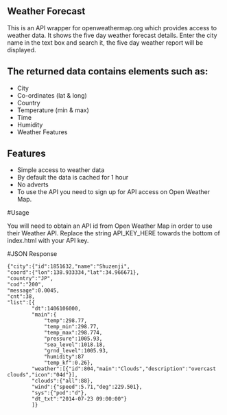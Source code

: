 ## Weather Forecast

This is an API wrapper for openweathermap.org which provides access to weather data. It shows the five day weather forecast details. Enter the city name in the text box and search it, the five day weather report will be displayed.

## The returned data contains elements such as:

* City
* Co-ordinates (lat & long)
* Country
* Temperature (min & max)
* Time
* Humidity
* Weather Features

## Features

* Simple access to weather data
* By default the data is cached for 1 hour
* No adverts
* To use the API you need to sign up for API access on Open Weather Map.

#Usage

You will need to obtain an API id from Open Weather Map in order to use their Weather API. Replace the string API_KEY_HERE towards the bottom of index.html with your API key.

#JSON Response
```
{"city":{"id":1851632,"name":"Shuzenji",
"coord":{"lon":138.933334,"lat":34.966671},
"country":"JP",
"cod":"200",
"message":0.0045,
"cnt":38,
"list":[{
        "dt":1406106000,
        "main":{
            "temp":298.77,
            "temp_min":298.77,
            "temp_max":298.774,
            "pressure":1005.93,
            "sea_level":1018.18,
            "grnd_level":1005.93,
            "humidity":87
            "temp_kf":0.26},
        "weather":[{"id":804,"main":"Clouds","description":"overcast clouds","icon":"04d"}],
        "clouds":{"all":88},
        "wind":{"speed":5.71,"deg":229.501},
        "sys":{"pod":"d"},
        "dt_txt":"2014-07-23 09:00:00"}
        ]}
  ```
